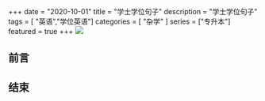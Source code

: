 +++
date = "2020-10-01"
title = "学士学位句子"
description = "学士学位句子"
tags = [ "英语","学位英语"]
categories = [
    "杂学"
]
series = ["专升本"]
featured = true
+++
![](https://gitee.com/lalalaxiaowifi/pictures/raw/master/image/%E6%97%A5%E5%B8%B8%E6%90%AC%E7%A0%96%E5%A4%B4.png)

## 前言



## 结束



